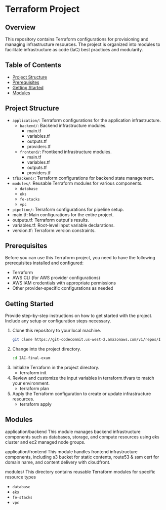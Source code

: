 # Terraform Project


## Overview

This repository contains Terraform configurations for provisioning and managing infrastructure resources. The project is organized into modules to facilitate infrastructure as code (IaC) best practices and modularity.

## Table of Contents

- [Project Structure](#project-structure)
- [Prerequisites](#prerequisites)
- [Getting Started](#getting-started)
- [Modules](#modules)



## Project Structure

- `application/`: Terraform configurations for the application infrastructure.
  - `backend/`: Backend infrastructure modules.
    - main.tf
    - variables.tf
    - outputs.tf
    - providers.tf
  - `frontend/`: Frontkend infrastructure modules.
    - main.tf   
    - variables.tf
    - outputs.tf
    - providers.tf
- `tfbackend/`: Terraform configurations for backend state management.
- `modules/`: Reusable Terraform modules for various components.
    - `database`
    - `eks`
    - `fe-stacks`
    - `vpc`
- `pipeline/`: Terraform configurations for pipeline setup.
- main.tf: Main configurations for the entire project.
- outputs.tf: Terraform output's results.
- variables.tf: Root-level input variable declarations.
- version.tf: Terraform version constraints.


## Prerequisites

Before you can use this Terraform project, you need to have the following prerequisites installed and configured:

- Terraform
- AWS CLI (for AWS provider configurations)
- AWS IAM credentials with appropriate permissions
- Other provider-specific configurations as needed

## Getting Started

Provide step-by-step instructions on how to get started with the project. Include any setup or configuration steps necessary.

1. Clone this repository to your local machine.
   ```bash
   git clone https://git-codecommit.us-west-2.amazonaws.com/v1/repos/IAC-final-exam
2. Change into the project directory.
    ```bash
    cd IAC-final-exam
3. Initialize Terraform in the project directory.
    -  terraform init
4. Review and customize the input variables in terraform.tfvars to match your environment.
    - terraform plan
5. Apply the Terraform configuration to create or update infrastructure resources.
    - terraform apply

## Modules
application/backend
This module manages backend infrastructure components such as databases, storage, and compute resources using eks cluster and ec2 managed node groups.

application/frontend
This module handles frontend infrastructure components, including s3 bucket for static contents, route53 & ssm cert for domain name, and content delivery with cloudfront.

modules/
This directory contains reusable Terraform modules for specific resource types
- `database`
- `eks`
- `fe-stacks`
- `vpc`


